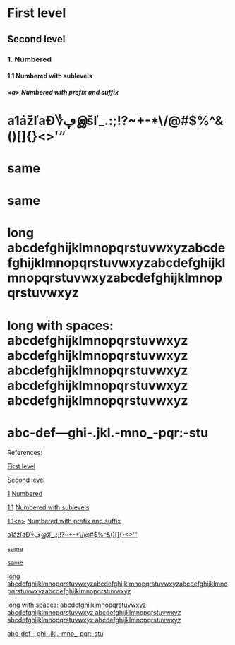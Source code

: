 First level
===========

Second level
------------

### 1. Numbered

#### 1.1 Numbered with sublevels

##### &lt;a&gt; Numbered with prefix and suffix

a1ážľaƉ؇ڥஇšľ\_.:;\!?~\+\-\*\\/@\#$%^&\(\)\[\]\{\}&lt;&gt;'“
===========================================================

same
====

same
====

long abcdefghijklmnopqrstuvwxyzabcdefghijklmnopqrstuvwxyzabcdefghijklmnopqrstuvwxyzabcdefghijklmnopqrstuvwxyz
=============================================================================================================

long with spaces: abcdefghijklmnopqrstuvwxyz abcdefghijklmnopqrstuvwxyz abcdefghijklmnopqrstuvwxyz abcdefghijklmnopqrstuvwxyz abcdefghijklmnopqrstuvwxyz
========================================================================================================================================================

abc\-def—ghi\-.jkl.\-mno\_\-pqr:\-stu
=====================================

References:

[](\#first\-level) [First level](\#first\-level)

[](\#second\-level) [Second level](\#second\-level)

[1](\#1\-numbered) [Numbered](\#1\-numbered)

[1.1](\#1\-1\-numbered\-with\-sublevels) [Numbered with sublevels](\#1\-1\-numbered\-with\-sublevels)

[1.1&lt;a&gt;](\#a\-numbered\-with\-prefix\-and\-suffix) [Numbered with prefix and suffix](\#a\-numbered\-with\-prefix\-and\-suffix)

[](\#a1%C3%A1%C5%BE%C4%BEa%C6%89%D8%87%DA%A5%E0%AE%87%C5%A1%C4%BE\_\-) [a1ážľaƉ؇ڥஇšľ\_.:;\!?~\+\-\*\\/@\#$%^&\(\)\[\]\{\}&lt;&gt;'“](\#a1%C3%A1%C5%BE%C4%BEa%C6%89%D8%87%DA%A5%E0%AE%87%C5%A1%C4%BE\_\-)

[](\#same) [same](\#same)

[](\#same) [same](\#same)

[](\#long\-abcdefghijklmnopqrstuvwxyzabcdefghijklmnopqrstuvwxyzabcdefghijklmnopqrstuvwxyzabcdefghijklmnopqrstuvwxyz) [long abcdefghijklmnopqrstuvwxyzabcdefghijklmnopqrstuvwxyzabcdefghijklmnopqrstuvwxyzabcdefghijklmnopqrstuvwxyz](\#long\-abcdefghijklmnopqrstuvwxyzabcdefghijklmnopqrstuvwxyzabcdefghijklmnopqrstuvwxyzabcdefghijklmnopqrstuvwxyz)

[](\#long\-with\-spaces\-abcdefghijklmnopqrstuvwxyz\-abcdefghijklmnopqrstuvwxyz\-abcdefghijklmnopqrstuvwxyz\-abcdefghijklmnopqrstuvwxyz\-abcdefghijklmnopqrstuvwxyz)[long with spaces: abcdefghijklmnopqrstuvwxyz abcdefghijklmnopqrstuvwxyz abcdefghijklmnopqrstuvwxyz abcdefghijklmnopqrstuvwxyz abcdefghijklmnopqrstuvwxyz](\#long\-with\-spaces\-abcdefghijklmnopqrstuvwxyz\-abcdefghijklmnopqrstuvwxyz\-abcdefghijklmnopqrstuvwxyz\-abcdefghijklmnopqrstuvwxyz\-abcdefghijklmnopqrstuvwxyz)

[](\#abc\-def\-ghi\-jkl\-mno\_\-pqr\-stu)[abc\-def—ghi\-.jkl.\-mno\_\-pqr:\-stu](\#abc\-def\-ghi\-jkl\-mno\_\-pqr\-stu)

